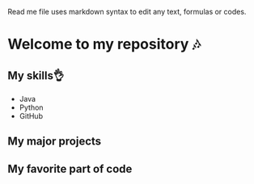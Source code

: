 Read me file uses markdown syntax to edit any text, formulas or codes.
# Welcome to my repository 🎶
## My skills👌
- Java
- Python
- GitHub
## My major projects
## My favorite part of code

